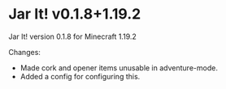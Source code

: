 # Jar It! v0.1.8+1.19.2

Jar It! version 0.1.8 for Minecraft 1.19.2

Changes:

* Made cork and opener items unusable in adventure-mode.
* Added a config for configuring this.
